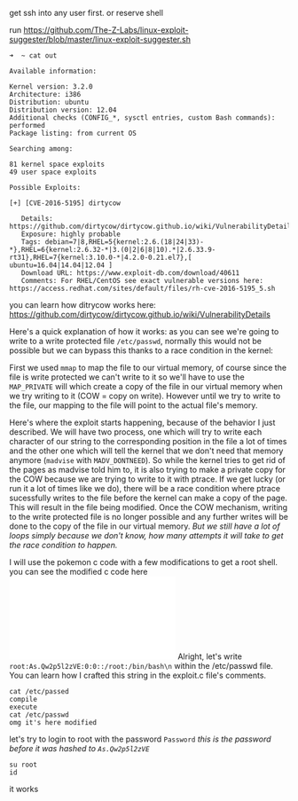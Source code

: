 get ssh into any user first. or reserve shell

run https://github.com/The-Z-Labs/linux-exploit-suggester/blob/master/linux-exploit-suggester.sh
```
➜  ~ cat out

Available information:

Kernel version: 3.2.0
Architecture: i386
Distribution: ubuntu
Distribution version: 12.04
Additional checks (CONFIG_*, sysctl entries, custom Bash commands): performed
Package listing: from current OS

Searching among:

81 kernel space exploits
49 user space exploits

Possible Exploits:

[+] [CVE-2016-5195] dirtycow

   Details: https://github.com/dirtycow/dirtycow.github.io/wiki/VulnerabilityDetails
   Exposure: highly probable
   Tags: debian=7|8,RHEL=5{kernel:2.6.(18|24|33)-*},RHEL=6{kernel:2.6.32-*|3.(0|2|6|8|10).*|2.6.33.9-rt31},RHEL=7{kernel:3.10.0-*|4.2.0-0.21.el7},[ ubuntu=16.04|14.04|12.04 ]
   Download URL: https://www.exploit-db.com/download/40611
   Comments: For RHEL/CentOS see exact vulnerable versions here: https://access.redhat.com/sites/default/files/rh-cve-2016-5195_5.sh
```

you can learn how ditrycow works here:
https://github.com/dirtycow/dirtycow.github.io/wiki/VulnerabilityDetails

Here's a quick explanation of how it works:
as you can see we're going to write to a write protected file `/etc/passwd`, normally this would not be possible but we can bypass this thanks to a race condition in the kernel:

First we used `mmap` to map the file to our virtual memory, of course since the file is write protected we can't write to it so we'll have to use the `MAP_PRIVATE` will which create a copy of the file in our virtual memory when we try writing to it (COW = copy on write). However until we try to write to the file, our mapping to the file will point to the actual file's memory.

Here's where the exploit starts happening, because of the behavior I just described. We will have two process, one which will try to write each character of our string to the corresponding position in the file a lot of times and the other one which will tell the kernel that we don't need that memory anymore (`madvise` with `MADV_DONTNEED`). So while the kernel tries to get rid of the pages as madvise told him to, it is also trying to make a private copy for the COW because we are trying to write to it with ptrace. If we get lucky (or run it a lot of times like we do), there will be a race condition where ptrace sucessfully writes to the file before the kernel can make a copy of the page. This will result in the file being modified.
Once the COW mechanism, writing to the write protected file is no longer possible and any further writes will be done to the copy of the file in our virtual memory.
*But we still have a lot of loops simply because we don't know, how many attempts it will take to get the race condition to happen.*

I will use the pokemon c code with a few modifications to get a root shell.
you can see the modified c code here ![exploit.c](scripts/exploit.c)
Alright, let's write `root:As.Qw2p5l2zVE:0:0::/root:/bin/bash\n` within the /etc/passwd file. You can learn how I crafted this string in the exploit.c file's comments.

```
cat /etc/passed
compile
execute
cat /etc/passwd
omg it's here modified
```

let's try to login to root with the password `Password` *this is the password before it was hashed to `As.Qw2p5l2zVE`*
```
su root
id
```

it works